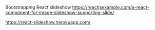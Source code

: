 Bootstrapping React slideshow
https://reactjsexample.com/a-react-component-for-image-slideshow-supporting-slide/

https://react-slideshow.herokuapp.com/
